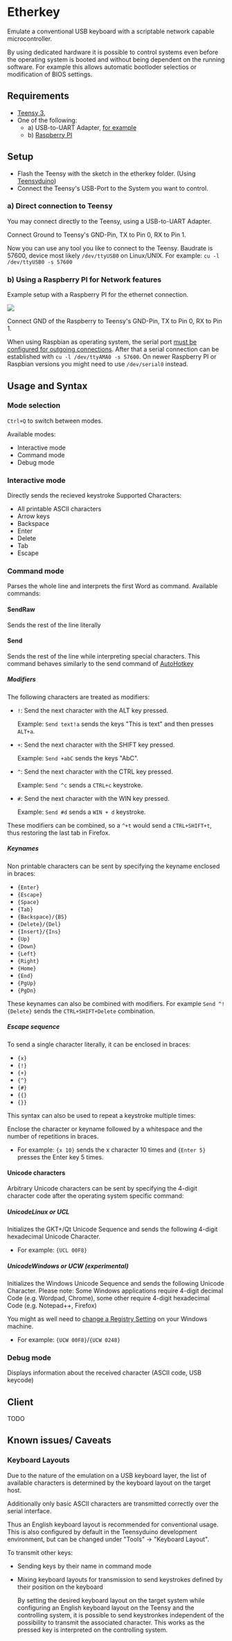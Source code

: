 Etherkey
========
Emulate a conventional USB keyboard with a scriptable network capable microcontroller.

By using dedicated hardware it is possible to control systems even before the operating system is booted and without being dependent on the running software. For example this allows automatic bootloder selectios or modification of BIOS settings.

Requirements
------------
* [Teensy 3](https://www.pjrc.com/teensy/index.html),
* One of the following:
  * a) USB-to-UART Adapter, [for example](http://www.adafruit.com/product/954)
  * b) [Raspberry PI](http://www.raspberrypi.org/)

Setup
-------
* Flash the Teensy with the sketch in the etherkey folder. (Using [Teensyduino](https://www.pjrc.com/teensy/teensyduino.html))
* Connect the Teensy's USB-Port to the System you want to control.

### a) Direct connection to Teensy
You may connect directly to the Teensy, using a USB-to-UART Adapter.

Connect Ground to Teensy's GND-Pin, TX to Pin 0, RX to Pin 1.

Now you can use any tool you like to connect to the Teensy. Baudrate is 57600, device most likely `/dev/ttyUSB0` on Linux/UNIX. For example: `cu -l /dev/ttyUSB0 -s 57600`

### b) Using a Raspberry PI for Network features
Example setup with a Raspberry PI for the ethernet connection.

![](doc/teensy-pi_bb.png)

Connect GND of the Raspberry to Teensy's GND-Pin, TX to Pin 0, RX to Pin 1.


When using Raspbian as operating system, the serial port [must be configured for outgoing connections](http://elinux.org/RPi_Serial_Connection#Connection_to_a_microcontroller_or_other_peripheral).
After that a serial connection can be established with `cu -l /dev/ttyAMA0 -s 57600`. On newer Raspberry PI or Raspbian versions you might need to use `/dev/serial0` instead.


Usage and Syntax
-----

### Mode selection
`Ctrl+Q` to switch between modes.

Available modes:

* Interactive mode
* Command mode
* Debug mode

### Interactive mode
Directly sends the recieved keystroke
Supported Characters:

* All printable ASCII characters
* Arrow keys
* Backspace
* Enter
* Delete
* Tab
* Escape

### Command mode
Parses the whole line and interprets the first Word as command. Available commands:

#### SendRaw
Sends the rest of the line literally

#### Send
Sends the rest of the line while interpreting special characters.
This command behaves similarly to the send command of [AutoHotkey](http://ahkscript.org/docs/commands/Send.htm)


##### Modifiers
The following characters are treated as modifiers:

* `!`: Send the next character with the ALT key pressed.

  Example: `Send text!a` sends the keys "This is text" and then presses `ALT+a`.

* `+`: Send the next character with the SHIFT key pressed.

  Example: `Send +abC` sends the keys "AbC".

* `^`: Send the next character with the CTRL key pressed.

  Example: `Send ^c` sends a `CTRL+c` keystroke.

* `#`: Send the next character with the WIN key pressed.

  Example: `Send #d` sends a `WIN + d` keystroke.

These modifiers can be combined, so a `^+t` would send a `CTRL+SHIFT+t`, thus restoring the last tab in Firefox.

##### Keynames
Non printable characters can be sent by specifying the keyname enclosed in braces:

* `{Enter}`
* `{Escape}`
* `{Space}`
* `{Tab}`
* `{Backspace}/{BS}`
* `{Delete}/{Del}`
* `{Insert}/{Ins}`
* `{Up}`
* `{Down}`
* `{Left}`
* `{Right}`
* `{Home}`
* `{End}`
* `{PgUp}`
* `{PgDn}`

These keynames can also be combined with modifiers. For example `Send ^!{Delete}` sends the `CTRL+SHIFT+Delete` combination.

##### Escape sequence

To send a single character literally, it can be enclosed in braces:

* `{x}`
* `{!}`
* `{+}`
* `{^}`
* `{#}`
* `{{}`
* `{}}`

This syntax can also be used to repeat a keystroke multiple times:

Enclose the character or keyname followed by a whitespace and the number of repetitions in braces.

* For example: `{x 10}` sends the x character 10 times and `{Enter 5}` presses the Enter key 5 times.

#### Unicode characters
Arbitrary Unicode characters can be sent by specifying the 4-digit character code after the operating system specific command:

##### UnicodeLinux or UCL
Initializes the GKT+/Qt Unicode Sequence and sends the following 4-digit hexadecimal Unicode Character.

* For example: `{UCL 00F8}`

##### UnicodeWindows or UCW (experimental)
Initializes the Windows Unicode Sequence and sends the following Unicode Character. Please note: Some Windows applications require 4-digit decimal Code (e.g. Wordpad, Chrome), some other require 4-digit hexadecimal Code (e.g. Notepad++, Firefox)

You might as well need to [change a Registry Setting](http://en.wikipedia.org/wiki/Unicode_input#In_Microsoft_Windows) on your Windows machine.

* For example: `{UCW 00F8}`/`{UCW 0248}`


### Debug mode
Displays information about the received character (ASCII code, USB keycode)


Client
-----
TODO

Known issues/ Caveats
-----

### Keyboard Layouts
Due to the nature of the emulation on a USB keyboard layer, the list of
available characters is determined by the keyboard layout on the target host.

Additionally only basic ASCII characters are transmitted correctly over the
serial interface.

Thus an English keyboard layout is recommended for conventional usage. This
is also configured by default in the Teensyduino development environment, but
can be changed under "Tools" -> "Keyboard Layout".

To transmit other keys:

- Sending keys by their name in command mode
- Mixing keyboard layouts for transmission to send keystrokes defined by their position on the keyboard

  By setting the desired keyboard layout on the target system while configuring
  an English keyboard layout on the Teensy and the controlling system, it is
  possible to send keystronkes independent of the possibility to transmit the associated character.
  This works as the pressed key is interpreted on the controlling system.
